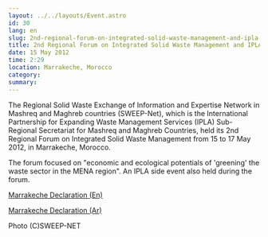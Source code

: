 ```yaml
---
layout: ../../layouts/Event.astro
id: 30
lang: en
slug: 2nd-regional-forum-on-integrated-solid-waste-management-and-ipla-side-event-6ef2
title: 2nd Regional Forum on Integrated Solid Waste Management and IPLA Side Event
date: 15 May 2012
time: 2:29
location: Marrakeche, Morocco
category: 
summary: 
---
```

The Regional Solid Waste Exchange of Information and Expertise Network in Mashreq and Maghreb countries (SWEEP-Net), which is the International Partnership for Expanding Waste Management Services (IPLA) Sub-Regional Secretariat for Mashreq and Maghreb Countries, held its 2nd Regional Forum on Integrated Solid Waste Management from 15 to 17 May 2012, in Marrakeche, Morocco.  
   
The forum focused on "economic and ecological potentials of 'greening' the waste sector in the MENA region". An IPLA side event also held during the forum.   
   
   
 [Marrakeche Declaration (En)](content/documents/SWEEP-Net-Marrakech-Declaration-May2012-EN.pdf)    
   
 [Marrakeche Declaration (Ar)](content/documents/SWEEP-Net-Marrakech-Declaration-May2012-AR-Final.pdf)    
   
   
Photo (C)SWEEP-NET
